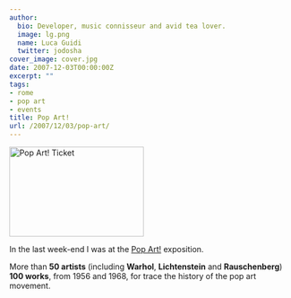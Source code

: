 ```yaml
---
author:
  bio: Developer, music connisseur and avid tea lover.
  image: lg.png
  name: Luca Guidi
  twitter: jodosha
cover_image: cover.jpg
date: 2007-12-03T00:00:00Z
excerpt: ""
tags:
- rome
- pop art
- events
title: Pop Art!
url: /2007/12/03/pop-art/
---
```


<p><a href="http://www.flickr.com/photos/jodosha/2081240810/" title="Pop Art! Ticket by jodosha, on Flickr"><img src="http://farm3.static.flickr.com/2354/2081240810_1459549672_m.jpg" width="240" height="160" alt="Pop Art! Ticket"/></a></p>
<p>In the last week-end I was at the <a href="http://www.scuderiequirinale.it/canale.asp?id=709" title="Pop Art!">Pop Art!</a> exposition.</p>
<p>More than <strong>50 artists</strong> (including <strong>Warhol</strong>, <strong>Lichtenstein</strong> and <strong>Rauschenberg</strong>) <strong>100 works</strong>, from 1956 and 1968, for trace the history of the pop art movement.</p>
